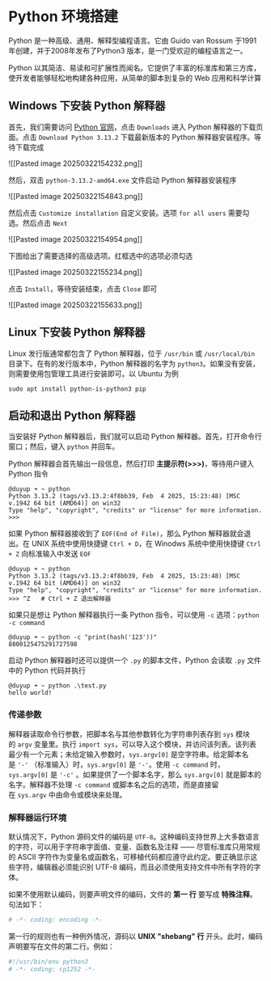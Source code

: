 # Python 环境搭建

Python 是一种高级、通用、解释型编程语言。它由 Guido van Rossum 于1991 年创建，并于2008年发布了Python3 版本，是一门受欢迎的编程语言之一。

Python 以其简洁、易读和可扩展性而闻名。它提供了丰富的标准库和第三方库，使开发者能够轻松地构建各种应用，从简单的脚本到复杂的 Web 应用和科学计算

## Windows 下安装 Python 解释器

首先，我们需要访问 [Python 官网](https://python.org)，点击 `Downloads` 进入 Python 解释器的下载页面。点击 `Download Python 3.13.2` 下载最新版本的 Python 解释器安装程序。等待下载完成

![[Pasted image 20250322154232.png]]

然后，双击 `python-3.13.2-amd64.exe` 文件启动 Python 解释器安装程序

![[Pasted image 20250322154843.png]]

然后点击 `Customize installation` 自定义安装。选项 `for all users` 需要勾选。然后点击 `Next`

![[Pasted image 20250322154954.png]]

下图给出了需要选择的高级选项。红框选中的选项必须勾选

![[Pasted image 20250322155234.png]]

点击 `Install`，等待安装结束，点击 `Close` 即可

![[Pasted image 20250322155633.png]]

## Linux 下安装 Python 解释器

Linux 发行版通常都包含了 Python 解释器，位于 `/usr/bin` 或 `/usr/local/bin` 目录下。在有的发行版本中，Python 解释器的名字为 `python3`。如果没有安装，则需要使用包管理工具进行安装即可。以 Ubuntu 为例

```shell
sudo apt install python-is-python3 pip
```

## 启动和退出 Python 解释器

当安装好 Python 解释器后，我们就可以启动 Python 解释器。首先，打开命令行窗口；然后，键入 `python` 并回车。

Python 解释器会首先输出一段信息，然后打印 **主提示符(>>>)**，等待用户键入 Python 指令 

```shell
@duyup ➜ ~ python
Python 3.13.2 (tags/v3.13.2:4f8bb39, Feb  4 2025, 15:23:48) [MSC v.1942 64 bit (AMD64)] on win32
Type "help", "copyright", "credits" or "license" for more information.
>>>
```

如果 Python 解释器接收到了 `EOF(End of File)`，那么 Python 解释器就会退出。在 UNIX 系统中使用快捷键 `Ctrl + D`，在 Winodws 系统中使用快捷键 `Ctrl + Z` 向标准输入中发送 `EOF`

```shell
@duyup ➜ ~ python
Python 3.13.2 (tags/v3.13.2:4f8bb39, Feb  4 2025, 15:23:48) [MSC v.1942 64 bit (AMD64)] on win32
Type "help", "copyright", "credits" or "license" for more information.
>>> ^Z   # Ctrl + Z 退出解释器
```

如果只是想让 Python 解释器执行一条 Python 指令，可以使用 `-c` 选项：`python -c command` 

```shell
@duyup ➜ ~ python -c "print(hash('123'))"
8800125475291727598
```

启动 Python 解释器时还可以提供一个 `.py` 的脚本文件，Python 会读取 `.py` 文件中的 Python 代码并执行

```shell
@duyup ➜ ~ python .\test.py
hello world!
```

### 传递参数

解释器读取命令行参数，把脚本名与其他参数转化为字符串列表存到 `sys` 模块的 `argv` 变量里。执行 `import sys`，可以导入这个模块，并访问该列表。该列表最少有一个元素；未给定输入参数时，`sys.argv[0]` 是空字符串。给定脚本名是 `'-'` （标准输入）时，`sys.argv[0]` 是 `'-'`。使用 `-c command` 时，`sys.argv[0]` 是 `'-c'` 。如果提供了一个脚本名字，那么 `sys.argv[0]` 就是脚本的名字。解释器不处理 `-c command` 或脚本名之后的选项，而是直接留在 `sys.argv` 中由命令或模块来处理。

### 解释器运行环境

默认情况下，Python 源码文件的编码是 `UTF-8`。这种编码支持世界上大多数语言的字符，可以用于字符串字面值、变量、函数名及注释 —— 尽管标准库只用常规的 ASCII 字符作为变量名或函数名，可移植代码都应遵守此约定。要正确显示这些字符，编辑器必须能识别 UTF-8 编码，而且必须使用支持文件中所有字符的字体。

如果不使用默认编码，则要声明文件的编码，文件的 **第一 行** 要写成 **特殊注释**。句法如下：

```python
# -*- coding: encoding -*-
```

第一行的规则也有一种例外情况，源码以 **UNIX "shebang" 行** 开头。此时，编码声明要写在文件的第二行。例如：

```python
#!/usr/bin/env python3
# -*- coding: cp1252 -*-
```
